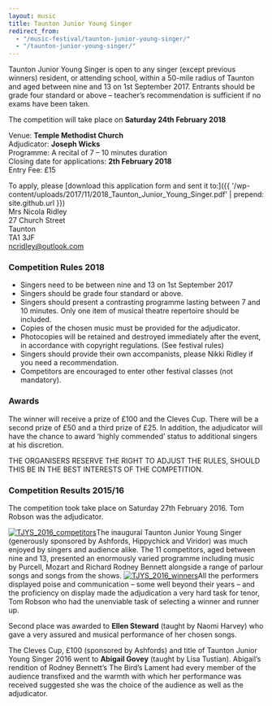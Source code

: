 ```yaml
---
layout: music
title: Taunton Junior Young Singer
redirect_from: 
  - "/music-festival/taunton-junior-young-singer/"
  - "/taunton-junior-young-singer/"
---
```


Taunton Junior Young Singer is open to any singer (except previous winners) resident, or attending school, within a 50-mile radius of Taunton and aged between nine and 13 on 1st September 2017. Entrants should be grade four standard or above – teacher’s recommendation is sufficient if no exams have been taken.

The competition will take place on **Saturday 24th February 2018**

Venue: <strong>Temple Methodist Church</strong>  
Adjudicator: <strong>Joseph Wicks</strong>  
Programme: A recital of 7 – 10 minutes duration  
Closing date for applications: <strong>2th February 2018</strong>  
Entry Fee: £15

To apply, please [download this application form and sent it to:]({{ '/wp-content/uploads/2017/11/2018_Taunton_Junior_Young_Singer.pdf' | prepend: site.github.url }})  
Mrs Nicola Ridley  
27 Church Street  
Taunton  
TA1 3JF  
ncridley@outlook.com

### Competition Rules 2018

- Singers need to be between nine and 13 on 1st September 2017
- Singers should be grade four standard or above.
- Singers should present a contrasting programme lasting between 7 and 10 minutes. Only one item of musical theatre repertoire should be included.
- Copies of the chosen music must be provided for the adjudicator.
- Photocopies will be retained and destroyed immediately after the event, in accordance with copyright regulations. (See festival rules)
- Singers should provide their own accompanists, please Nikki Ridley if you need a recommendation.
- Competitors are encouraged to enter other festival classes (not mandatory).


### Awards

The winner will receive a prize of £100 and the Cleves Cup. There will be a second prize of £50 and a third prize of £25. In addition, the adjudicator will have the chance to award ‘highly commended’ status to additional singers at his discretion.


THE ORGANISERS RESERVE THE RIGHT TO ADJUST THE RULES, SHOULD THIS BE IN THE BEST INTERESTS OF THE COMPETITION.


### Competition Results 2015/16

The competition took take place on Saturday 27th February 2016. Tom Robson was the adjudicator.

<a href="{{ '/wp-content/uploads/2015/10/TJYS_2016_competitors.png' | prepend: site.github.url }}" rel="attachment wp-att-1703" data-rel="lightbox-0" title=""><img src="{{ '/wp-content/uploads/2015/10/TJYS_2016_competitors-300x179.png' | prepend: site.github.url }}" alt="TJYS_2016_competitors" class="alignright size-medium wp-image-1703" /></a>The inaugural Taunton Junior Young Singer (generously sponsored by Ashfords, Hippychick and Viridor) was much enjoyed by singers and audience alike. The 11 competitors, aged between nine and 13, presented an enormously varied programme including music by Purcell, Mozart and Richard Rodney Bennett alongside a range of parlour songs and songs from the shows.  <a href="{{ '/wp-content/uploads/2015/10/TJYS_2016_winners.png' | prepend: site.github.url }}" rel="attachment wp-att-1704" data-rel="lightbox-1" title=""><img src="{{ '/wp-content/uploads/2015/10/TJYS_2016_winners-202x300.png' | prepend: site.github.url }}" alt="TJYS_2016_winners" class="alignleft size-medium wp-image-1704" /></a>All the performers displayed poise and communication – some well beyond their years &#8211; and the proficiency on display made the adjudication a very hard task for tenor, Tom Robson who had the unenviable task of selecting a winner and runner up.

Second place was awarded to <strong>Ellen Steward</strong> (taught by Naomi Harvey) who gave a very assured and musical performance of her chosen songs. 

The Cleves Cup, £100 (sponsored by Ashfords) and title of Taunton Junior Young Singer 2016 went to <strong>Abigail Govey</strong> (taught by Lisa Tustian). Abigail’s rendition of Rodney Bennett’s The Bird’s Lament had every member of the audience transfixed and the warmth with which her performance was received suggested she was the choice of the audience as well as the adjudicator.